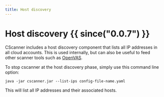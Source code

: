 ```yaml
---
title: Host discovery
---
```


# Host discovery {{ since("0.0.7") }}

CScanner includes a host discovery component that lists all IP addresses in all cloud accounts. This is used internally,
but can also be useful to feed other scanner tools such as [OpenVAS](http://openvas.org/).

To stop cscanner at the host discovery phase, simply use this command line option:

```
java -jar cscanner.jar --list-ips config-file-name.yaml
```

This will list all IP addresses and their associated hosts.
